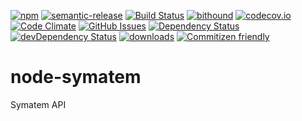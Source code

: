 [![npm](https://img.shields.io/npm/v/symatem.svg)](https://www.npmjs.com/package/symatem)
[![semantic-release](https://img.shields.io/badge/%20%20%F0%9F%93%A6%F0%9F%9A%80-semantic--release-e10079.svg)](https://github.com/arlac77/node-symatem)
[![Build Status](https://secure.travis-ci.org/arlac77/node-symatem.png)](http://travis-ci.org/arlac77/node-symatem)
[![bithound](https://www.bithound.io/github/arlac77/node-symatem/badges/score.svg)](https://www.bithound.io/github/arlac77/node-symatem)
[![codecov.io](http://codecov.io/github/arlac77/node-symatem/coverage.svg?branch=master)](http://codecov.io/github/arlac77/node-symatem?branch=master)
[![Code Climate](https://codeclimate.com/github/arlac77/node-symatem/badges/gpa.svg)](https://codeclimate.com/github/arlac77/node-symatem)
[![GitHub Issues](https://img.shields.io/github/issues/arlac77/node-symatem.svg?style=flat-square)](https://github.com/arlac77/node-symatem/issues)
[![Dependency Status](https://david-dm.org/arlac77/symatem.svg)](https://david-dm.org/Kronos-Integration/symatem)
[![devDependency Status](https://david-dm.org/arlac77/symatem/dev-status.svg)](https://david-dm.org/arlac77/symatem#info=devDependencies)
[![downloads](http://img.shields.io/npm/dm/symatem.svg?style=flat-square)](https://npmjs.org/package/symatem)
[![Commitizen friendly](https://img.shields.io/badge/commitizen-friendly-brightgreen.svg)](http://commitizen.github.io/cz-cli/)

# node-symatem
Symatem API
